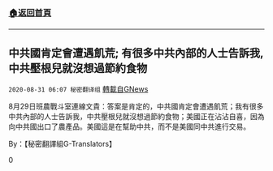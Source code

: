###  [:house:返回首頁](https://github.com/ourhimalayas/txt)
---

## 中共國肯定會遭遇飢荒; 有很多中共內部的人士告訴我,中共壓根兒就沒想過節約食物
`2020-08-31 06:07 秘密翻译组` [轉載自GNews](https://gnews.org/zh-hant/326369/)

8月29日班農戰斗室連線文貴：答案是肯定的，中共國肯定會遭遇飢荒；我有很多中共內部的人士告訴我，中共壓根兒就沒想過節約食物；美國正在沾沾自喜，因為向中共國出口了農產品。美國這是在幫助中共，而不是美國同中共進行交易。



By：【秘密翻譯組G-Translators】

0
